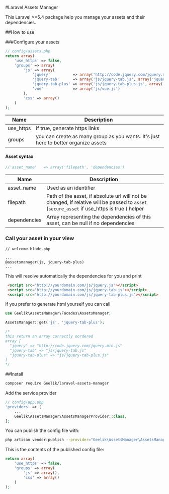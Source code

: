 #Laravel Assets Manager

This Laravel >=5.4 package help you manage your assets and their dependencies.

##How to use

###Configure your assets

```php
// config/assets.php
return array(
    'use_https' => false,
    'groups' => array(
        'js' => array(
            'jquery'          => array('http://code.jquery.com/jquery.min.js', null),
            'jquery-tab'      => array('js/jquery-tab.js', array('jquery')),
            'jquery-tab-plus' => array('js/jquery-tab-plus.js', array('jquery-tab')),
            'vue'             => array('js/vue.js')
        ),
        'css' => array()
    )
);
```
| Name | Description |
|------------|-----------------------|
| use_https | If true, generate https links |
| groups | you can create as many group as you wants. It's just here to better organize assets |

#### Asset syntax

```php
//'asset_name'   => array('filepath', 'dependencies')
```
| Name | Description |
|------------|-----------------------|
| asset_name | Used as an identifier |
| filepath | Path of the asset, if absolute url will not be changed, if relative will be passed to `asset` (`secure_asset` if use_https is true ) helper |
| dependencies |Array representing the dependencies of this asset, can be null if no dependencies|

### Call your asset in your view

```blade
// welcome.blade.php

...
@assetsmanager(js, jquery-tab-plus)
...
```

This will resolve automatically the dependencies for you and print
```html 
 <script src="http://yourdomain.com/js/jquery.js"></script>
 <script src="http://yourdomain.com/js/jquery-tab.js"></script>
 <script src="http://yourdomain.com/js/jquery-tab-plus.js"></script>
```

If you prefer to generate html yourself you can call

```php
use Geelik\AssetsManager\Facades\AssetsManager;

AssetsManager::get('js', 'jquery-tab-plus');

/*
this return an array correctly oordered
array [
  "jquery" => "http://code.jquery.com/jquery.min.js"
  "jquery-tab" => "js/jquery-tab.js"
  "jquery-tab-plus" => "js/jquery-tab-plus.js"
]
*/
```

##Install
```bash
composer require Geelik/laravel-assets-manager
```

 Add the service provider
 
```php
// config/app.php
'providers' => [
    ...
    Geelik\AssetsManager\AssetsManagerProvider::class,
];
```

You can publish the config file with:

```bash
php artisan vendor:publish --provider="Geelik\AssetsManager\AssetsManagerProvider" --tag="config"
```

This is the contents of the published config file:

```php
return array(
    'use_https' => false,
    'groups' => array(
        'js' => array(),
        'css' => array()
    )
);

```